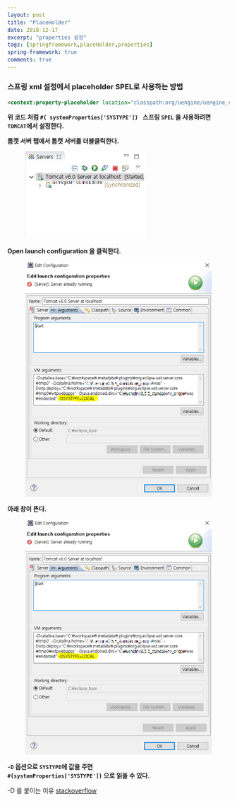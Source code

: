 ```yaml
---
layout: post
title: "PlaceHolder"
date: 2018-12-17
excerpt: "properties 설정"
tags: [springframework,placeHolder,properties]
spring-framework: true
comments: true
---
```



### 스프링 xml 설정에서 placeholder SPEL로 사용하는 방법
~~~xml
<context:property-placeholder location="classpath:org/uengine/uengine_#{ systemProperties['SYSTYPE']}.properties" />
~~~
**위 코드 처럼 `#{ systemProperties['SYSTYPE']} ` 스프링 `SPEL` 을 사용하려면**  
**`TOMCAT`에서 설정한다.**  

**톰캣 서버 탭에서 톰캣 서버를 더블클릭한다.**  
<figure>
	<a href="https://github.com/ixtears23/docs/blob/master/spring/img/01.png?raw=true"><img src="https://github.com/ixtears23/docs/blob/master/spring/img/01.png?raw=true"></a>
</figure>

**Open launch configuration 을 클릭한다.**  
<figure>
	<a href="https://github.com/ixtears23/docs/blob/master/spring/img/02.PNG?raw=true"><img src="https://github.com/ixtears23/docs/blob/master/spring/img/03.PNG?raw=true"></a>
</figure>

**아래 창이 뜬다.**  
<figure>
	<a href="https://github.com/ixtears23/docs/blob/master/spring/img/03.png?raw=true"><img src="https://github.com/ixtears23/docs/blob/master/spring/img/03.png?raw=true"></a>
</figure>

**`-D` 옵션으로 `SYSTYPE`에 값을 주면**  
**`#{systemProperties['SYSTYPE']}` 으로 읽을 수 있다.**  


-D 를 붙이는 이유 [stackoverflow](https://stackoverflow.com/questions/44745261/why-do-jvm-arguments-start-with-d)
